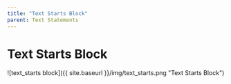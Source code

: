 ```yaml
---
title: "Text Starts Block"
parent: Text Statements
---
```

# Text Starts Block
![text_starts block]({{ site.baseurl }}/img/text_starts.png "Text Starts Block")
